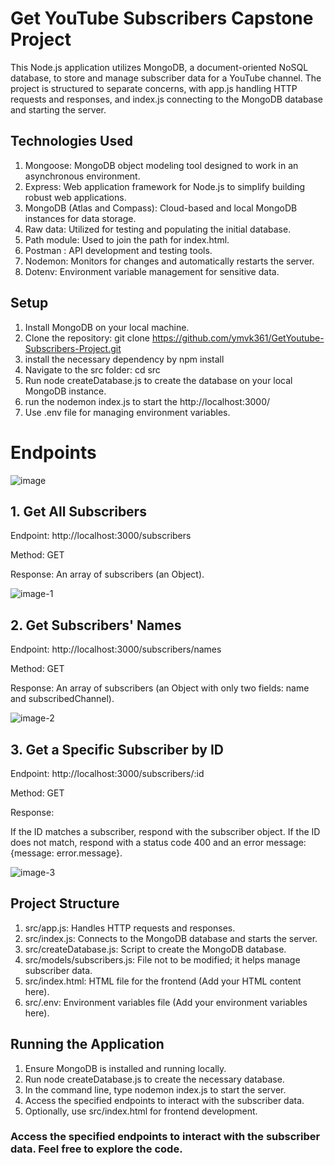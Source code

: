 # Get YouTube Subscribers Capstone Project
This Node.js application utilizes MongoDB, a document-oriented NoSQL database, to store and manage subscriber data for a YouTube channel. The project is structured to separate concerns, with app.js handling HTTP requests and responses, and index.js connecting to the MongoDB database and starting the server.

## Technologies Used
1. Mongoose: MongoDB object modeling tool designed to work in an asynchronous environment.
2. Express: Web application framework for Node.js to simplify building robust web applications.
3. MongoDB (Atlas and Compass): Cloud-based and local MongoDB instances for data storage.
4. Raw data: Utilized for testing and populating the initial database.
5. Path module: Used to join the path for index.html.
6. Postman : API development and testing tools.
7. Nodemon: Monitors for changes and automatically restarts the server.
8. Dotenv: Environment variable management for sensitive data.

## Setup
1. Install MongoDB on your local machine.
2. Clone the repository: git clone https://github.com/ymvk361/GetYoutube-Subscribers-Project.git
3. install the necessary dependency by npm install
4. Navigate to the src folder: cd src
5. Run node createDatabase.js to create the database on your local MongoDB instance.
6. run the nodemon index.js to start the http://localhost:3000/
7. Use .env file for managing environment variables.

# Endpoints

![image](https://github.com/ymvk361/GetYoutube-Subscribers-Project/assets/130222257/a7371a19-f197-4661-9ccf-1ce691eabad1)


## 1. Get All Subscribers
Endpoint: http://localhost:3000/subscribers

Method: GET

Response: An array of subscribers (an Object).

![image-1](https://github.com/ymvk361/GetYoutube-Subscribers-Project/assets/130222257/93c45766-2403-4bad-89f5-56aa3fdde1aa)

## 2. Get Subscribers' Names
Endpoint: http://localhost:3000/subscribers/names

Method: GET

Response: An array of subscribers (an Object with only two fields: name and subscribedChannel).

![image-2](https://github.com/ymvk361/GetYoutube-Subscribers-Project/assets/130222257/158ff2e3-6bba-4c11-b879-dbf498f497c0)

## 3. Get a Specific Subscriber by ID
Endpoint: http://localhost:3000/subscribers/:id

Method: GET

Response:

If the ID matches a subscriber, respond with the subscriber object.
If the ID does not match, respond with a status code 400 and an error message: {message: error.message}.

![image-3](https://github.com/ymvk361/GetYoutube-Subscribers-Project/assets/130222257/5924f45a-f5e0-4329-a49c-1d467d99fb4f)

## Project Structure
1. src/app.js: Handles HTTP requests and responses.
2. src/index.js: Connects to the MongoDB database and starts the server.
3. src/createDatabase.js: Script to create the MongoDB database.
4. src/models/subscribers.js: File not to be modified; it helps manage subscriber data.
5. src/index.html: HTML file for the frontend (Add your HTML content here).
6. src/.env: Environment variables file (Add your environment variables here).

## Running the Application
1. Ensure MongoDB is installed and running locally.
2. Run node createDatabase.js to create the necessary database.
3. In the command line, type nodemon index.js to start the server.
4. Access the specified endpoints to interact with the subscriber data.
5. Optionally, use src/index.html for frontend development.

### Access the specified endpoints to interact with the subscriber data. Feel free to explore the code.
